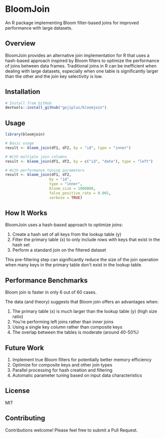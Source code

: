 # BloomJoin

An R package implementing Bloom filter-based joins for improved performance with large datasets.

## Overview

BloomJoin provides an alternative join implementation for R that uses a hash-based approach inspired by Bloom filters to optimize the performance of joins between data frames. Traditional joins in R can be inefficient when dealing with large datasets, especially when one table is significantly larger than the other and the join key selectivity is low.

## Installation

```r
# Install from GitHub
devtools::install_github("gojiplus/bloomjoin")
```

## Usage

```r
library(bloomjoin)

# Basic usage
result <- bloom_join(df1, df2, by = "id", type = "inner")

# With multiple join columns
result <- bloom_join(df1, df2, by = c("id", "date"), type = "left")

# With performance tuning parameters
result <- bloom_join(df1, df2, 
                    by = "id", 
                    type = "inner",
                    bloom_size = 1000000, 
                    false_positive_rate = 0.001,
                    verbose = TRUE)
```

## How It Works

BloomJoin uses a hash-based approach to optimize joins:

1. Create a hash set of all keys from the lookup table (y)
2. Filter the primary table (x) to only include rows with keys that exist in the hash set
3. Perform a standard join on the filtered dataset

This pre-filtering step can significantly reduce the size of the join operation when many keys in the primary table don't exist in the lookup table.

## Performance Benchmarks

Bloom join is faster in only 6 out of 60 cases. 

The data (and theory) suggests that Bloom join offers an advantages when:

1. The primary table (x) is much larger than the lookup table (y) (high size ratio)
2. You're performing left joins rather than inner joins
3. Using a single key column rather than composite keys
4. The overlap between the tables is moderate (around 40-50%)

## Future Work

1. Implement true Bloom filters for potentially better memory efficiency
2. Optimize for composite keys and other join types
3. Parallel processing for hash creation and filtering
4. Automatic parameter tuning based on input data characteristics

## License

MIT

## Contributing

Contributions welcome! Please feel free to submit a Pull Request.

